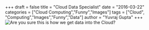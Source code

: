+++
draft = false
title = "Cloud Data Specialist"
date = "2016-03-22"
categories = ["Cloud Computing","Funny","Images"]
tags = ["Cloud", "Computing","Images","Funny","Data"]
author = "Yuvraj Gupta"
+++
![](../images/Cloud-Specialist.jpg "Are you sure this is how we get data into the Cloud?")
